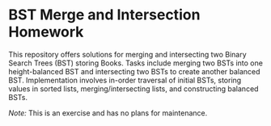 # BST Merge and Intersection Homework

This repository offers solutions for merging and intersecting two Binary Search Trees (BST) storing Books. Tasks include merging two BSTs into one height-balanced BST and intersecting two BSTs to create another balanced BST. Implementation involves in-order traversal of initial BSTs, storing values in sorted lists, merging/intersecting lists, and constructing balanced BSTs. 

*Note:* This is an exercise and has no plans for maintenance.
